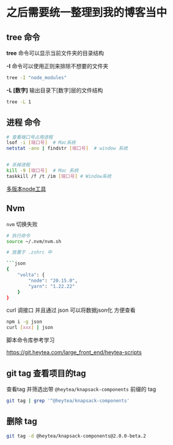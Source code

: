 
# 之后需要统一整理到我的博客当中

## tree 命令

**tree** 命令可以显示当前文件夹的目录结构

**-I** 命令可以使用正则来排除不想要的文件夹

```bash
tree -I "node_modules"
```

**-L [数字]**  输出目录下[数字]层的文件结构
```bash
tree -L 1
```


## 进程 命令

```bash
# 查看端口号占用进程
lsof -i [端口号]  # Mac系统
netstat -ano | findstr [端口号]  # window 系统


# 杀掉进程
kill -9 [端口号]  # Mac 系统
taskkill /f /t /im [端口号] # Window系统

```

[多版本node工具](https://volta.sh/)


## Nvm

`nvm` 切换失败

```bash
# 执行命令
source ~/.nvm/nvm.sh

# 放置于 .zshrc 中

```json
{
    "volta": {
        "node": "20.15.0",
        "yarn": "1.22.22"
    }
}
```


curl 调接口 并且通过 json 可以将数据json化 方便查看

```bash
npm i -g json
curl [xxx] | json
```


脚本命令库参考学习

https://git.heytea.com/large_front_end/heytea-scripts


## git tag 查看项目的tag

查看tag 并筛选出带 `@heytea/knapsack-components` 前缀的 tag

```bash
git tag | grep '^@heytea/knapsack-components'
```

## 删除 tag

```bash
git tag -d @heytea/knapsack-components@2.0.0-beta.2
```

